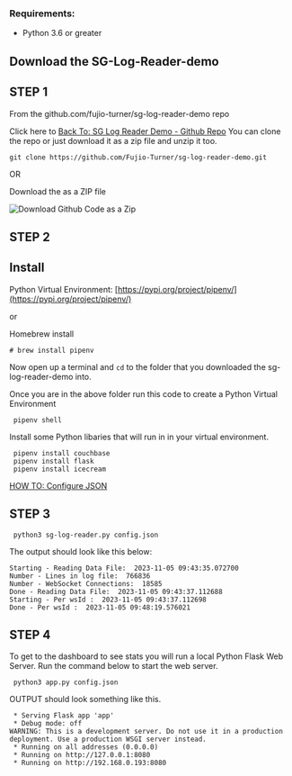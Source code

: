 
### Requirements:

- Python 3.6 or greater

## Download the SG-Log-Reader-demo 

## STEP 1
From the github.com/fujio-turner/sg-log-reader-demo repo

Click here to [Back To: SG Log Reader Demo - Github Repo](https://github.com/fujio-turner/sg-log-reader-demo)
You can clone the repo or just download it as a zip file and unzip it too.
```console
git clone https://github.com/Fujio-Turner/sg-log-reader-demo.git
```
OR

Download the as a ZIP file

<img title="Download Github Code as a Zip" alt="Download Github Code as a Zip" src="https://helpdeskgeek.com/wp-content/pictures/2021/06/11CodeButtonDownloadZip.png">


## STEP 2
## Install 

Python Virtual Environment:
[https://pypi.org/project/pipenv/](https://pypi.org/project/pipenv/)

or 

Homebrew install

```console
# brew install pipenv
```
Now open up a terminal and `cd` to the folder that you downloaded the sg-log-reader-demo into.

Once you are in the above folder run this code to create a Python Virtual Environment

```console
 pipenv shell 
```

Install some Python libaries that will run in in your virtual environment.

```console
 pipenv install couchbase
 pipenv install flask
 pipenv install icecream
```


[HOW TO: Configure JSON](/install)


## STEP 3

```console
 python3 sg-log-reader.py config.json
```

 The output should look like this below:


```console
Starting - Reading Data File:  2023-11-05 09:43:35.072700
Number - Lines in log file:  766836
Number - WebSocket Connections:  18585
Done - Reading Data File:  2023-11-05 09:43:37.112688
Starting - Per wsId :  2023-11-05 09:43:37.112698
Done - Per wsId :  2023-11-05 09:48:19.576021
```


## STEP 4
To get to the dashboard to see stats you will run a local Python Flask Web Server. Run the command below to start the web server.

```console
 python3 app.py config.json
```

OUTPUT should look something like this.

```console
 * Serving Flask app 'app'
 * Debug mode: off
WARNING: This is a development server. Do not use it in a production deployment. Use a production WSGI server instead.
 * Running on all addresses (0.0.0.0)
 * Running on http://127.0.0.1:8080
 * Running on http://192.168.0.193:8080
```